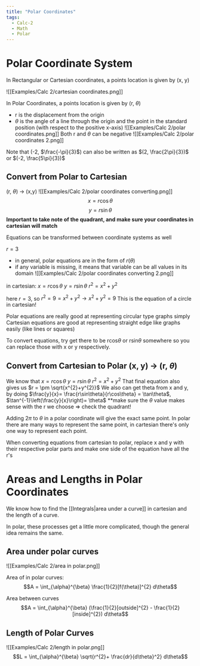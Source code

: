 ```yaml
---
title: "Polar Coordinates"
tags:
  - Calc-2
  - Math
  - Polar
---
```


# Polar Coordinate System

In Rectangular or Cartesian coordinates, a points location is given by (x, y)

![[Examples/Calc 2/cartesian coordinates.png]]

In Polar Coordinates, a points location is given by (r, $\theta$)

- r is the displacement from the origin
- $\theta$ is the angle of a line through the origin and the point in the standard position (with respect to the positive x-axis)
  ![[Examples/Calc 2/polar coordinates.png]]
  Both r and $\theta$ can be negative
  ![[Examples/Calc 2/polar coordinates 2.png]]

Note that (-2, $\frac{-\pi}{3}$) can also be written as $(2, \frac{2\pi}{3})$ or $(-2, \frac{5\pi}{3})$

## Convert from Polar to Cartesian

(r, $\theta$) -> (x,y)
![[Examples/Calc 2/polar coordinates converting.png]]
$$x = r \cos\theta$$
$$y = r \sin \theta$$
**Important to take note of the quadrant, and make sure your coordinates in cartesian will match**

Equations can be transformed between coordinate systems as well

$r = 3$

- in general, polar equations are in the form of $r(\theta)$
- if any variable is missing, it means that variable can be all values in its domain
  ![[Examples/Calc 2/polar coordinates converting 2.png]]

in cartesian:
$x = r \cos \theta$
$y = r \sin \theta$
$r^{2}= x^{2}+y^{2}$

here $r=3$, so $r^{2}= 9=x^{2}+y^{2} \to x^{2}+y^{2}=9$
This is the equation of a circle in cartesian!

Polar equations are really good at representing circular type graphs simply
Cartesian equations are good at representing straight edge like graphs easily (like lines or squares)

To convert equations, try get there to be rcos$\theta$ or rsin$\theta$ somewhere so you can replace those with x or y respectively.

## Convert from Cartesian to Polar (x, y) -> (r, $\theta$)

We know that
$x = r \cos \theta$
$y = r \sin \theta$
$r^{2}= x^{2}+y^{2}$
That final equation also gives us $r = \pm \sqrt{x^{2}+y^{2}}$
We also can get theta from x and y, by doing $\frac{y}{x}= \frac{r\sin\theta}{r\cos\theta}  = \tan\theta$, $\tan^{-1}\left(\frac{y}{x}\right)= \theta$
\*\*make sure the $\theta$ value makes sense with the r we choose => check the quadrant!

Adding $2\pi$ to $\theta$ in a polar coordinate will give the exact same point. In polar there are many ways to represent the same point, in cartesian there's only one way to represent each point.

When converting equations from cartesian to polar, replace x and y with their respective polar parts and make one side of the equation have all the r's

# Areas and Lengths in Polar Coordinates

We know how to find the [[Integrals|area under a curve]] in cartesian and the length of a curve.

In polar, these processes get a little more complicated, though the general idea remains the same.

## Area under polar curves

![[Examples/Calc 2/area in polar.png]]

Area of in polar curves:
$$A = \int_{\alpha}^{\beta} \frac{1}{2}[f(\theta)]^{2} d\theta$$

Area between curves
$$A = \int_{\alpha}^{\beta} (\frac{1}{2}[outside]^{2} - \frac{1}{2} [inside]^{2}) d\theta$$

## Length of Polar Curves

![[Examples/Calc 2/length in polar.png]]
$$L = \int_{\alpha}^{\beta} \sqrt{r^{2}+ \frac{dr}{d\theta}^2} d\theta$$
